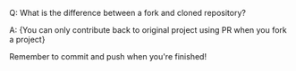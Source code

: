 Q: What is the difference between a fork and cloned repository?

A: {You can only contribute back to original project using PR when you fork a project}


Remember to commit and push when you're finished!